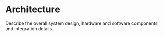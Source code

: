 # Architecture

Describe the overall system design, hardware and software components, and integration details.
